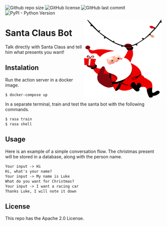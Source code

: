 ![Github repo size](https://img.shields.io/github/repo-size/diogodanielsoaresferreira/santa_bot)
![GitHub license](https://img.shields.io/github/license/diogodanielsoaresferreira/santa_bot)
![GitHub last commit](https://img.shields.io/github/last-commit/diogodanielsoaresferreira/santa_bot)
![PyPI - Python Version](https://img.shields.io/pypi/pyversions/rasa)

<img src="santa-claus-logo.svg" width=250 height=250 align="right">

# Santa Claus Bot

Talk directly with Santa Claus and tell him what presents you want!


## Instalation

Run the action server in a docker image.

```console
$ docker-compose up
```

In a separate terminal, train and test the santa bot with the following commands.

```console
$ rasa train
$ rasa shell
```

## Usage

Here is an example of a simple conversation flow. The christmas present will be stored in a 
database, along with the person name.

```
Your input -> Hi
Hi, what's your name?
Your input -> My name is Luke
What do you want for Christmas?
Your input -> I want a racing car
Thanks Luke, I will note it down
```

## License
This repo has the Apache 2.0 License.
